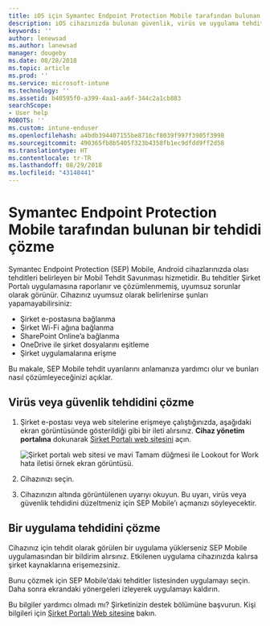 ```yaml
---
title: iOS için Symantec Endpoint Protection Mobile tarafından bulunan tehditleri çözme | Microsoft Docs
description: iOS cihazınızda bulunan güvenlik, virüs ve uygulama tehditlerini nasıl düzelteceğinizi öğrenin.
keywords: ''
author: lenewsad
ms.author: lanewsad
manager: dougeby
ms.date: 08/28/2018
ms.topic: article
ms.prod: ''
ms.service: microsoft-intune
ms.technology: ''
ms.assetid: b40595f0-a399-4aa1-aa6f-344c2a1cb883
searchScope:
- User help
ROBOTS: ''
ms.custom: intune-enduser
ms.openlocfilehash: a4bdb394407155be8716cf8039f997f3905f3998
ms.sourcegitcommit: 490365fb8b5405f323b4358fb1ec9dfdd9ff2d58
ms.translationtype: HT
ms.contentlocale: tr-TR
ms.lasthandoff: 08/29/2018
ms.locfileid: "43148441"
---
```

# <a name="resolve-a-threat-found-by-symantec-endpoint-protection-mobile"></a>Symantec Endpoint Protection Mobile tarafından bulunan bir tehdidi çözme

Symantec Endpoint Protection (SEP) Mobile, Android cihazlarınızda olası tehditleri belirleyen bir Mobil Tehdit Savunması hizmetidir. Bu tehditler Şirket Portalı uygulamasına raporlanır ve çözümlenmemiş, uyumsuz sorunlar olarak görünür. Cihazınız uyumsuz olarak belirlenirse şunları yapamayabilirsiniz:

* Şirket e-postasına bağlanma
* Şirket Wi-Fi ağına bağlanma
* SharePoint Online’a bağlanma
* OneDrive ile şirket dosyalarını eşitleme
* Şirket uygulamalarına erişme

Bu makale, SEP Mobile tehdit uyarılarını anlamanıza yardımcı olur ve bunları nasıl çözümleyeceğinizi açıklar. 

## <a name="resolve-virus-or-security-threat"></a>Virüs veya güvenlik tehdidini çözme  

1. Şirket e-postası veya web sitelerine erişmeye çalıştığınızda, aşağıdaki ekran görüntüsünde gösterildiği gibi bir ileti alırsınız. **Cihaz yönetim portalına** dokunarak [Şirket Portalı web sitesini](https://portal.manage.microsoft.com/devices) açın.

    ![Şirket portalı web sitesi ve mavi Tamam düğmesi ile Lookout for Work hata iletisi örnek ekran görüntüsü.](./media/mtd-go-to-device-management-portal-android.png)  

2. Cihazınızı seçin.  
3. Cihazınızın altında görüntülenen uyarıyı okuyun. Bu uyarı, virüs veya güvenlik tehdidini düzeltmeniz için SEP Mobile’ı açmanızı söyleyecektir.    

## <a name="resolve-an-app-threat"></a>Bir uygulama tehdidini çözme  

Cihazınız için tehdit olarak görülen bir uygulama yüklerseniz SEP Mobile uygulamasından bir bildirim alırsınız. Etkilenen uygulama cihazınızda kalırsa şirket kaynaklarına erişemezsiniz.  

Bunu çözmek için SEP Mobile’daki tehditler listesinden uygulamayı seçin. Daha sonra ekrandaki yönergeleri izleyerek uygulamayı kaldırın.  

Bu bilgiler yardımcı olmadı mı? Şirketinizin destek bölümüne başvurun. Kişi bilgileri için [Şirket Portalı Web sitesine](https://go.microsoft.com/fwlink/?linkid=2010980) bakın. 

